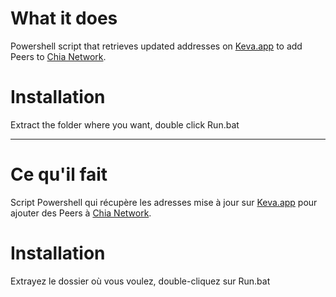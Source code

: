 # What it does

Powershell script that retrieves updated addresses on <a href="https://chia.keva.app/" target="_blank" />Keva.app</a> to add Peers to <a href="https://www.chia.net/" target="_blank" />Chia Network</a>.


# Installation

Extract the folder where you want, double click Run.bat

----------------------------------------------------------------------------------------------------------------------------------------------------------------

# Ce qu'il fait

Script Powershell qui récupère les adresses mise à jour sur <a href="https://chia.keva.app/" target="_blank" />Keva.app</a> pour ajouter des Peers à <a href="https://www.chia.net/" target="_blank" />Chia Network</a>.


# Installation

Extrayez le dossier où vous voulez, double-cliquez sur Run.bat
